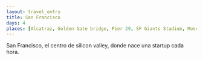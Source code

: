 ```yaml
---
layout: travel_entry
title: San Francisco
days: 4
places: [Alcatraz, Golden Gate bridge, Pier 29, SF Giants Stadium, Moscone Center]
---
```

San Francisco, el centro de silicon valley, donde nace una startup cada hora.